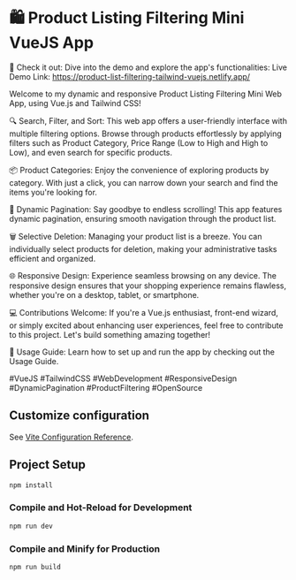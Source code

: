 # 🛍️ Product Listing Filtering Mini VueJS App

🔗 Check it out: Dive into the demo and explore the app's functionalities:
Live Demo Link: https://product-list-filtering-tailwind-vuejs.netlify.app/

Welcome to my dynamic and responsive Product Listing Filtering Mini Web App, using Vue.js and Tailwind CSS!

🔍 Search, Filter, and Sort: This web app offers a user-friendly interface with multiple filtering options. Browse through products effortlessly by applying filters such as Product Category, Price Range (Low to High and High to Low), and even search for specific products.

📦 Product Categories: Enjoy the convenience of exploring products by category. With just a click, you can narrow down your search and find the items you're looking for.

🚀 Dynamic Pagination: Say goodbye to endless scrolling! This app features dynamic pagination, ensuring smooth navigation through the product list.

🗑️ Selective Deletion: Managing your product list is a breeze. You can individually select products for deletion, making your administrative tasks efficient and organized.

🌐 Responsive Design: Experience seamless browsing on any device. The responsive design ensures that your shopping experience remains flawless, whether you're on a desktop, tablet, or smartphone.

💻 Contributions Welcome: If you're a Vue.js enthusiast, front-end wizard, or simply excited about enhancing user experiences, feel free to contribute to this project. Let's build something amazing together!

📖 Usage Guide: Learn how to set up and run the app by checking out the Usage Guide.

#VueJS #TailwindCSS #WebDevelopment #ResponsiveDesign #DynamicPagination #ProductFiltering #OpenSource

## Customize configuration

See [Vite Configuration Reference](https://vitejs.dev/config/).

## Project Setup

```sh
npm install
```

### Compile and Hot-Reload for Development

```sh
npm run dev
```

### Compile and Minify for Production

```sh
npm run build
```
